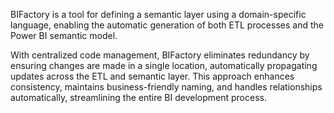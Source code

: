 BIFactory is a tool for defining a semantic layer using a domain-specific language, enabling the automatic generation of both ETL processes and the Power BI semantic model.

With centralized code management, BIFactory eliminates redundancy by ensuring changes are made in a single location, automatically propagating updates across the ETL and semantic layer. This approach enhances consistency, maintains business-friendly naming, and handles relationships automatically, streamlining the entire BI development process.
